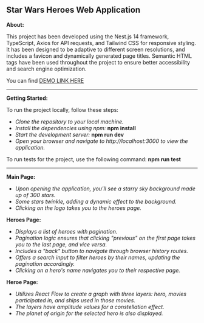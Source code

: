 **Star Wars Heroes Web Application**
---

**About:**

This project has been developed using the Nest.js 14 framework, TypeScript, Axios for API requests, and Tailwind CSS for responsive styling.
It has been designed to be adaptive to different screen resolutions, and includes a favicon and dynamically generated page titles.
Semantic HTML tags have been used throughout the project to ensure better accessibility and search engine optimization.

You can find [DEMO LINK HERE](https://star-wars-two-eta.vercel.app/)

---

**Getting Started:**

To run the project locally, follow these steps:

- *Clone the repository to your local machine.*
- *Install the dependencies using npm:* **npm install**
- *Start the development server:* **npm run dev**
- *Open your browser and navigate to http://localhost:3000 to view the application.*

To run tests for the project, use the following command: **npm run test**

---

**Main Page:**
- *Upon opening the application, you'll see a starry sky background made up of 300 stars.*
- *Some stars twinkle, adding a dynamic effect to the background.*
- *Clicking on the logo takes you to the heroes page.*

**Heroes Page:**
- *Displays a list of heroes with pagination.*
- *Pagination logic ensures that clicking "previous" on the first page takes you to the last page, and vice versa.*
- *Includes a "back" button to navigate through browser history routes.*
- *Offers a search input to filter heroes by their names, updating the pagination accordingly.*
- *Clicking on a hero's name navigates you to their respective page.*

**Heroe Page:**
- *Utilizes React Flow to create a graph with three layers: hero, movies participated in, and ships used in those movies.*
- *The layers have amplitude values for a constellation effect.*
- *The planet of origin for the selected hero is also displayed.*


